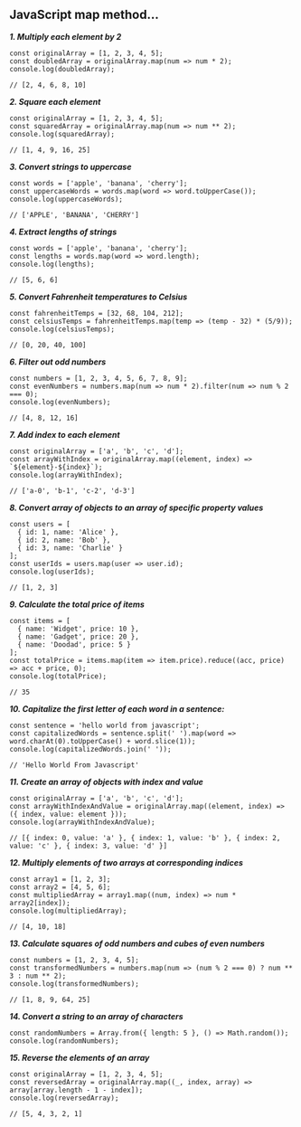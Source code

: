 ## JavaScript map method...
***1. Multiply each element by 2***
```
const originalArray = [1, 2, 3, 4, 5];
const doubledArray = originalArray.map(num => num * 2);
console.log(doubledArray);

// [2, 4, 6, 8, 10]

```
***2. Square each element***
```
const originalArray = [1, 2, 3, 4, 5];
const squaredArray = originalArray.map(num => num ** 2);
console.log(squaredArray);

// [1, 4, 9, 16, 25]
```
***3. Convert strings to uppercase***

```
const words = ['apple', 'banana', 'cherry'];
const uppercaseWords = words.map(word => word.toUpperCase());
console.log(uppercaseWords);

// ['APPLE', 'BANANA', 'CHERRY']

```

***4. Extract lengths of strings***
```
const words = ['apple', 'banana', 'cherry'];
const lengths = words.map(word => word.length);
console.log(lengths);

// [5, 6, 6]

```

***5. Convert Fahrenheit temperatures to Celsius***
```
const fahrenheitTemps = [32, 68, 104, 212];
const celsiusTemps = fahrenheitTemps.map(temp => (temp - 32) * (5/9));
console.log(celsiusTemps);

// [0, 20, 40, 100]

```

***6. Filter out odd numbers***
```
const numbers = [1, 2, 3, 4, 5, 6, 7, 8, 9];
const evenNumbers = numbers.map(num => num * 2).filter(num => num % 2 === 0);
console.log(evenNumbers);

// [4, 8, 12, 16]

```

***7. Add index to each element***
```
const originalArray = ['a', 'b', 'c', 'd'];
const arrayWithIndex = originalArray.map((element, index) => `${element}-${index}`);
console.log(arrayWithIndex);

// ['a-0', 'b-1', 'c-2', 'd-3']

```
***8. Convert array of objects to an array of specific property values***
```
const users = [
  { id: 1, name: 'Alice' },
  { id: 2, name: 'Bob' },
  { id: 3, name: 'Charlie' }
];
const userIds = users.map(user => user.id);
console.log(userIds);

// [1, 2, 3]

```

***9. Calculate the total price of items***
```
const items = [
  { name: 'Widget', price: 10 },
  { name: 'Gadget', price: 20 },
  { name: 'Doodad', price: 5 }
];
const totalPrice = items.map(item => item.price).reduce((acc, price) => acc + price, 0);
console.log(totalPrice);

// 35

```

***10. Capitalize the first letter of each word in a sentence:***
```
const sentence = 'hello world from javascript';
const capitalizedWords = sentence.split(' ').map(word => word.charAt(0).toUpperCase() + word.slice(1));
console.log(capitalizedWords.join(' '));

// 'Hello World From Javascript'

```

***11. Create an array of objects with index and value***
```
const originalArray = ['a', 'b', 'c', 'd'];
const arrayWithIndexAndValue = originalArray.map((element, index) => ({ index, value: element }));
console.log(arrayWithIndexAndValue);

// [{ index: 0, value: 'a' }, { index: 1, value: 'b' }, { index: 2, value: 'c' }, { index: 3, value: 'd' }]

```

***12. Multiply elements of two arrays at corresponding indices***
```
const array1 = [1, 2, 3];
const array2 = [4, 5, 6];
const multipliedArray = array1.map((num, index) => num * array2[index]);
console.log(multipliedArray);

// [4, 10, 18]

```

***13. Calculate squares of odd numbers and cubes of even numbers***
```
const numbers = [1, 2, 3, 4, 5];
const transformedNumbers = numbers.map(num => (num % 2 === 0) ? num ** 3 : num ** 2);
console.log(transformedNumbers);

// [1, 8, 9, 64, 25]

```

***14. Convert a string to an array of characters***
```
const randomNumbers = Array.from({ length: 5 }, () => Math.random());
console.log(randomNumbers);

```

***15. Reverse the elements of an array***
```
const originalArray = [1, 2, 3, 4, 5];
const reversedArray = originalArray.map((_, index, array) => array[array.length - 1 - index]);
console.log(reversedArray);

// [5, 4, 3, 2, 1]

```
